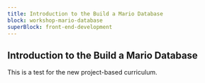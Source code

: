 ```yaml
---
title: Introduction to the Build a Mario Database
block: workshop-mario-database
superBlock: front-end-development
---
```


## Introduction to the Build a Mario Database

This is a test for the new project-based curriculum.
